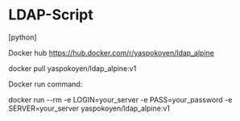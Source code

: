 # LDAP-Script
[python]

Docker hub
https://hub.docker.com/r/yaspokoyen/ldap_alpine

docker pull yaspokoyen/ldap_alpine:v1

Docker run command:

docker run --rm -e LOGIN=your_server -e PASS=your_password -e SERVER=your_server yaspokoyen/ldap_alpine:v1
